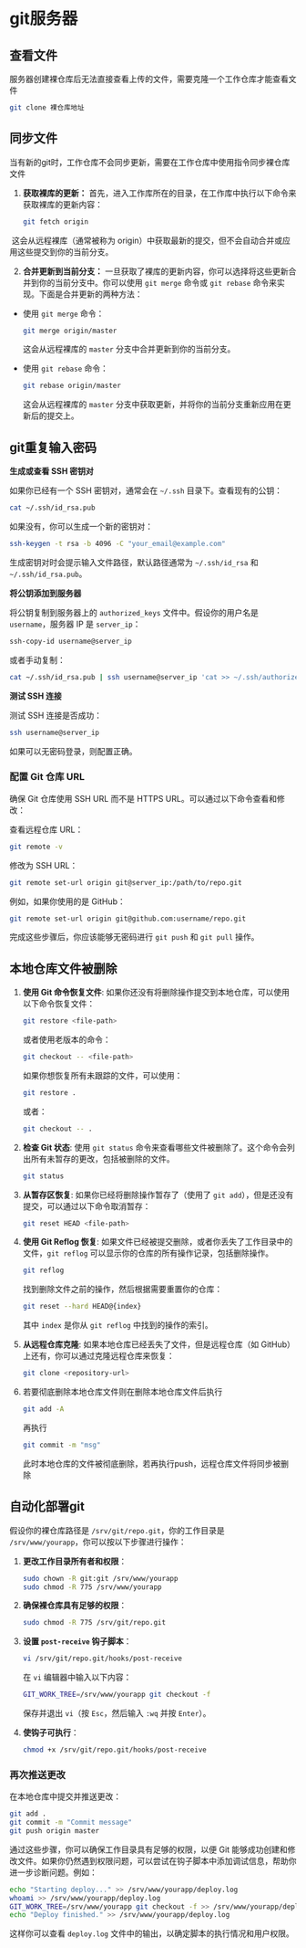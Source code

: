 # git服务器

## 查看文件

服务器创建裸仓库后无法直接查看上传的文件，需要克隆一个工作仓库才能查看文件

```bash
git clone 裸仓库地址
```

## 同步文件

当有新的git时，工作仓库不会同步更新，需要在工作仓库中使用指令同步裸仓库文件

1. **获取裸库的更新：** 首先，进入工作库所在的目录，在工作库中执行以下命令来获取裸库的更新内容：

   ```bash
   git fetch origin
   ```

​       这会从远程裸库（通常被称为 origin）中获取最新的提交，但不会自动合并或应用这些提交到你的当前分支。

2. **合并更新到当前分支：** 一旦获取了裸库的更新内容，你可以选择将这些更新合并到你的当前分支中。你可以使用 `git merge` 命令或 `git rebase` 命令来实现。下面是合并更新的两种方法：

- 使用 `git merge` 命令：

  ```bash
  git merge origin/master
  ```

  这会从远程裸库的 `master` 分支中合并更新到你的当前分支。

- 使用 `git rebase` 命令：

  ```bash
  git rebase origin/master
  ```

  这会从远程裸库的 `master` 分支中获取更新，并将你的当前分支重新应用在更新后的提交上。





## git重复输入密码

**生成或查看 SSH 密钥对**

如果你已经有一个 SSH 密钥对，通常会在 `~/.ssh` 目录下。查看现有的公钥：

```bash
cat ~/.ssh/id_rsa.pub
```

如果没有，你可以生成一个新的密钥对：

```bash
ssh-keygen -t rsa -b 4096 -C "your_email@example.com"
```

生成密钥对时会提示输入文件路径，默认路径通常为 `~/.ssh/id_rsa` 和 `~/.ssh/id_rsa.pub`。

**将公钥添加到服务器**

将公钥复制到服务器上的 `authorized_keys` 文件中。假设你的用户名是 `username`，服务器 IP 是 `server_ip`：

```bash
ssh-copy-id username@server_ip
```

或者手动复制：

```bash
cat ~/.ssh/id_rsa.pub | ssh username@server_ip 'cat >> ~/.ssh/authorized_keys'
```

**测试 SSH 连接**

测试 SSH 连接是否成功：

```bash
ssh username@server_ip
```

如果可以无密码登录，则配置正确。

### 配置 Git 仓库 URL

确保 Git 仓库使用 SSH URL 而不是 HTTPS URL。可以通过以下命令查看和修改：

查看远程仓库 URL：

```bash
git remote -v
```

修改为 SSH URL：

```bash
git remote set-url origin git@server_ip:/path/to/repo.git
```

例如，如果你使用的是 GitHub：

```bash
git remote set-url origin git@github.com:username/repo.git
```

完成这些步骤后，你应该能够无密码进行 `git push` 和 `git pull` 操作。





## 本地仓库文件被删除

1. **使用 Git 命令恢复文件**: 如果你还没有将删除操作提交到本地仓库，可以使用以下命令恢复文件：

   ```bash
   git restore <file-path>
   ```

   或者使用老版本的命令：

   ```bash
   git checkout -- <file-path>
   ```

   如果你想恢复所有未跟踪的文件，可以使用：

   ```bash
   git restore .
   ```

   或者：

   ```bash
   git checkout -- .
   ```

2. **检查 Git 状态**: 使用 `git status` 命令来查看哪些文件被删除了。这个命令会列出所有未暂存的更改，包括被删除的文件。

   ```bash
   git status
   ```

3. **从暂存区恢复**: 如果你已经将删除操作暂存了（使用了 `git add`），但是还没有提交，可以通过以下命令取消暂存：

   ```bash
   git reset HEAD <file-path>
   ```

4. **使用 Git Reflog 恢复**: 如果文件已经被提交删除，或者你丢失了工作目录中的文件，`git reflog` 可以显示你的仓库的所有操作记录，包括删除操作。

   ```bash
   git reflog
   ```

   找到删除文件之前的操作，然后根据需要重置你的仓库：

   ```bash
   git reset --hard HEAD@{index}
   ```

   其中 `index` 是你从 `git reflog` 中找到的操作的索引。

5. **从远程仓库克隆**: 如果本地仓库已经丢失了文件，但是远程仓库（如 GitHub）上还有，你可以通过克隆远程仓库来恢复：

   ```bash
   git clone <repository-url>
   ```



6. 若要彻底删除本地仓库文件则在删除本地仓库文件后执行

   ```bash
   git add -A
   ```

   再执行

   ```bash
   git commit -m "msg"
   ```

   此时本地仓库的文件被彻底删除，若再执行push，远程仓库文件将同步被删除





## 自动化部署git

假设你的裸仓库路径是 `/srv/git/repo.git`，你的工作目录是 `/srv/www/yourapp`，你可以按以下步骤进行操作：

1. **更改工作目录所有者和权限**：

   ```bash
   sudo chown -R git:git /srv/www/yourapp
   sudo chmod -R 775 /srv/www/yourapp
   ```

2. **确保裸仓库具有足够的权限**：

   ```bash
   sudo chmod -R 775 /srv/git/repo.git
   ```

3. **设置 `post-receive` 钩子脚本**：

   ```bash
   vi /srv/git/repo.git/hooks/post-receive
   ```

   在 `vi` 编辑器中输入以下内容：

   ```bash
   GIT_WORK_TREE=/srv/www/yourapp git checkout -f
   ```

   保存并退出 `vi`（按 `Esc`，然后输入 `:wq` 并按 `Enter`）。

4. **使钩子可执行**：

   ```bash
   chmod +x /srv/git/repo.git/hooks/post-receive
   ```

### 再次推送更改

在本地仓库中提交并推送更改：

```bash
git add .
git commit -m "Commit message"
git push origin master
```

通过这些步骤，你可以确保工作目录具有足够的权限，以便 Git 能够成功创建和修改文件。如果你仍然遇到权限问题，可以尝试在钩子脚本中添加调试信息，帮助你进一步诊断问题。例如：

```bash
echo "Starting deploy..." >> /srv/www/yourapp/deploy.log
whoami >> /srv/www/yourapp/deploy.log
GIT_WORK_TREE=/srv/www/yourapp git checkout -f >> /srv/www/yourapp/deploy.log 2>&1
echo "Deploy finished." >> /srv/www/yourapp/deploy.log
```

这样你可以查看 `deploy.log` 文件中的输出，以确定脚本的执行情况和用户权限。